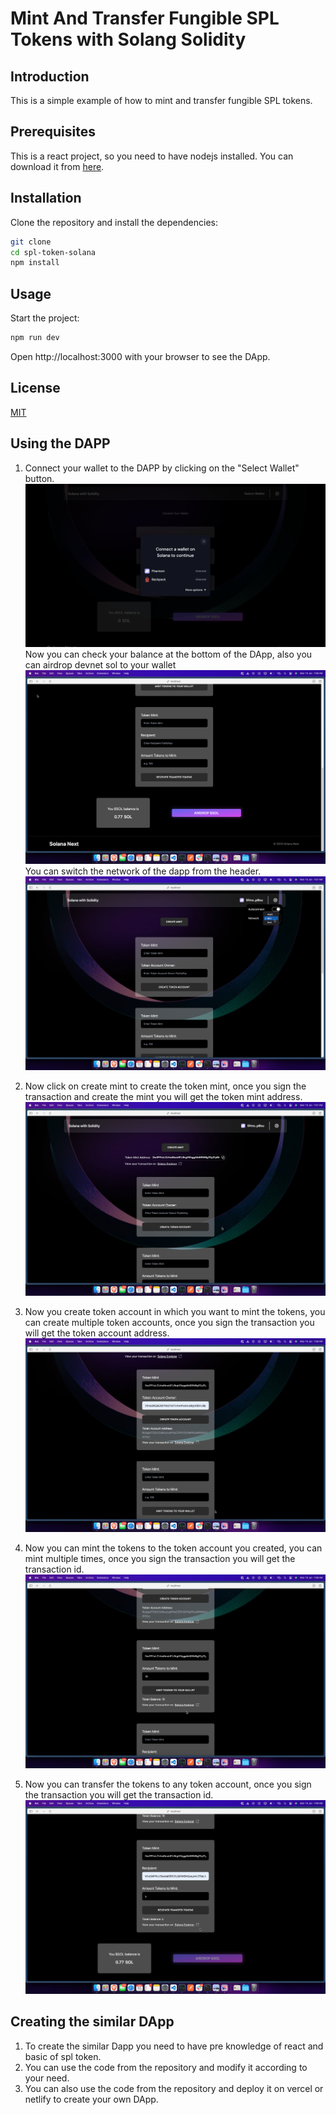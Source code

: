 # Mint And Transfer Fungible SPL Tokens with Solang Solidity

## Introduction

This is a simple example of how to mint and transfer fungible SPL tokens.

## Prerequisites

This is a react project, so you need to have nodejs installed. You can download it from [here](https://nodejs.org/en/download/).

## Installation

Clone the repository and install the dependencies:

```bash
git clone
cd spl-token-solana
npm install
```

## Usage

Start the project:

```bash
npm run dev
```

Open http://localhost:3000 with your browser to see the DApp.

## License

[MIT](https://choosealicense.com/licenses/mit/)

## Using the DAPP

1. Connect your wallet to the DAPP by clicking on the "Select Wallet" button.
   ![image](image.png)
   Now you can check your balance at the bottom of the DApp, also you can airdrop devnet sol to your wallet
   ![Alt text](image-1.png)
   You can switch the network of the dapp from the header.
   ![Alt text](image-2.png)

2. Now click on create mint to create the token mint, once you sign the transaction and create the mint you will get the token mint address.
   ![Alt text](image-3.png)

3. Now you create token account in which you want to mint the tokens, you can create multiple token accounts, once you sign the transaction you will get the token account address.
   ![Alt text](image-4.png)

4. Now you can mint the tokens to the token account you created, you can mint multiple times, once you sign the transaction you will get the transaction id.
   ![Alt text](image-5.png)

5. Now you can transfer the tokens to any token account, once you sign the transaction you will get the transaction id.
   ![Alt text](image-6.png)

## Creating the similar DApp

1. To create the similar Dapp you need to have pre knowledge of react and basic of spl token.
2. You can use the code from the repository and modify it according to your need.
3. You can also use the code from the repository and deploy it on vercel or netlify to create your own DApp.
